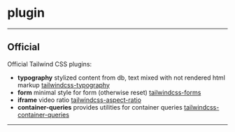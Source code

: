 # plugin

---

## Official

Official Tailwind CSS plugins:

- **typography** stylized content from db, text mixed with not rendered html markup [tailwindcss-typography](https://github.com/tailwindlabs/tailwindcss-typography)  
- **form** minimal style for form (otherwise reset) [tailwindcss-forms](https://github.com/tailwindlabs/tailwindcss-forms)  
- **iframe** video ratio [tailwindcss-aspect-ratio](https://github.com/tailwindlabs/tailwindcss-aspect-ratio)  
- **container-queries** provides utilities for container queries [tailwindcss-container-queries](https://github.com/tailwindlabs/tailwindcss-container-queries)

---
